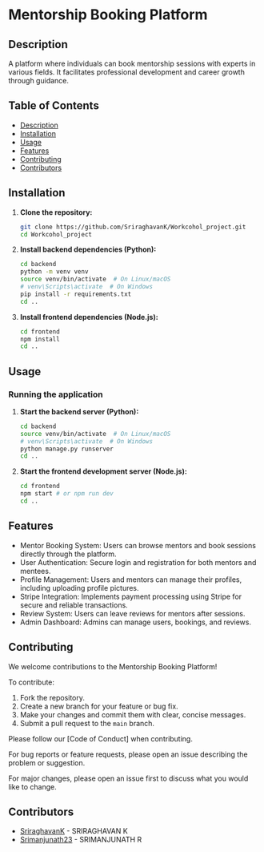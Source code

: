 # Mentorship Booking Platform

## Description

A platform where individuals can book mentorship sessions with experts in various fields. It facilitates professional development and career growth through guidance.

## Table of Contents

- [Description](#description)
- [Installation](#installation)
- [Usage](#usage)
- [Features](#features)
- [Contributing](#contributing)
- [Contributors](#contributors)

## Installation

1.  **Clone the repository:**

    ```bash
    git clone https://github.com/SriraghavanK/Workcohol_project.git
    cd Workcohol_project
    ```

2.  **Install backend dependencies (Python):**

    ```bash
    cd backend
    python -m venv venv
    source venv/bin/activate  # On Linux/macOS
    # venv\Scripts\activate  # On Windows
    pip install -r requirements.txt
    cd ..
    ```

3.  **Install frontend dependencies (Node.js):**

    ```bash
    cd frontend
    npm install
    cd ..
    ```

## Usage

### Running the application

1.  **Start the backend server (Python):**

    ```bash
    cd backend
    source venv/bin/activate  # On Linux/macOS
    # venv\Scripts\activate  # On Windows
    python manage.py runserver
    cd ..
    ```

2.  **Start the frontend development server (Node.js):**

    ```bash
    cd frontend
    npm start # or npm run dev
    cd ..
    ```

## Features

*   Mentor Booking System: Users can browse mentors and book sessions directly through the platform.
*   User Authentication: Secure login and registration for both mentors and mentees.
*   Profile Management: Users and mentors can manage their profiles, including uploading profile pictures.
*   Stripe Integration: Implements payment processing using Stripe for secure and reliable transactions.
*   Review System: Users can leave reviews for mentors after sessions.
*   Admin Dashboard: Admins can manage users, bookings, and reviews.

## Contributing

We welcome contributions to the Mentorship Booking Platform!

To contribute:

1.  Fork the repository.
2.  Create a new branch for your feature or bug fix.
3.  Make your changes and commit them with clear, concise messages.
4.  Submit a pull request to the `main` branch.

Please follow our [Code of Conduct] when contributing.

For bug reports or feature requests, please open an issue describing the problem or suggestion.

For major changes, please open an issue first to discuss what you would like to change.

## Contributors

*   [SriraghavanK](https://github.com/SriraghavanK) - SRIRAGHAVAN K
*   [Srimanjunath23](https://github.com/Srimanjunath23) - SRIMANJUNATH R
